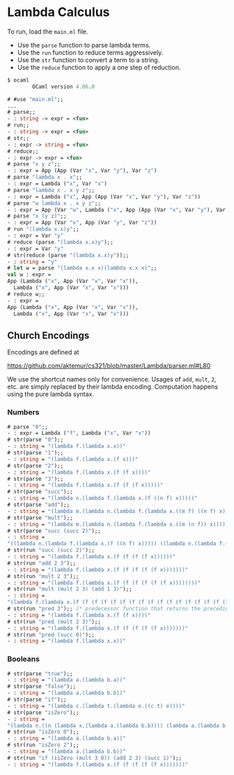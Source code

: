 # Lambda Calculus

To run, load the `main.ml` file.

* Use the `parse` function to parse
lambda terms.
* Use the `run` function to reduce terms
aggressively.
* Use the `str` function to convert a term to a string.
* Use the `reduce` function to apply a one step of reduction.

```ocaml
$ ocaml
        OCaml version 4.06.0

# #use "main.ml";;
...
# parse;;
- : string -> expr = <fun>
# run;;
- : string -> expr = <fun>
# str;;
- : expr -> string = <fun>
# reduce;;
- : expr -> expr = <fun>
# parse "x y z";;
- : expr = App (App (Var "x", Var "y"), Var "z")
# parse "lambda x . x";;
- : expr = Lambda ("x", Var "x")
# parse "lambda x . x y z";;
- : expr = Lambda ("x", App (App (Var "x", Var "y"), Var "z"))
# parse "w lambda x . x y z";;
- : expr = App (Var "w", Lambda ("x", App (App (Var "x", Var "y"), Var "z")))
# parse "x (y z)";;           
- : expr = App (Var "x", App (Var "y", Var "z"))
# run "(lambda x.x)y";; 
- : expr = Var "y"
# reduce (parse "(lambda x.x)y");;
- : expr = Var "y"
# str(reduce (parse "(lambda x.x)y"));;
- : string = "y"
# let w = parse "(lambda x.x x)(lambda x.x x)";;
val w : expr =
App (Lambda ("x", App (Var "x", Var "x")),
  Lambda ("x", App (Var "x", Var "x")))
# reduce w;;
- : expr =
App (Lambda ("x", App (Var "x", Var "x")),
  Lambda ("x", App (Var "x", Var "x")))
```

## Church Encodings

Encodings are defined at

<https://github.com/aktemur/cs321/blob/master/Lambda/parser.ml#L80>

We use the shortcut names only for convenience.
Usages of `add`, `mult`, `2`, etc. are simply replaced by their lambda encoding.
Computation happens using the pure lambda syntax.

### Numbers

```ocaml
# parse "0";;
- : expr = Lambda ("f", Lambda ("x", Var "x"))
# str(parse "0");;
- : string = "(lambda f.(lambda x.x))"
# str(parse "1");;
- : string = "(lambda f.(lambda x.(f x)))"
# str(parse "2");;
- : string = "(lambda f.(lambda x.(f (f x))))"
# str(parse "3");;
- : string = "(lambda f.(lambda x.(f (f (f x)))))"
# str(parse "succ");;
- : string = "(lambda n.(lambda f.(lambda x.(f ((n f) x)))))"
# str(parse "add");;
- : string = "(lambda m.(lambda n.(lambda f.(lambda x.((m f) ((n f) x))))))"
# str(parse "mult");;
- : string = "(lambda m.(lambda n.(lambda f.(lambda x.((m (n f)) x)))))"
# str(parse "succ (succ 2)");;
- : string =
"((lambda n.(lambda f.(lambda x.(f ((n f) x))))) ((lambda n.(lambda f.(lambda x.(f ((n f) x))))) (lambda f.(lambda x.(f (f x))))))"
# str(run "succ (succ 2)");;
- : string = "(lambda f.(lambda x.(f (f (f (f x))))))"
# str(run "add 2 3");;
- : string = "(lambda f.(lambda x.(f (f (f (f (f x)))))))"
# str(run "mult 2 3");;
- : string = "(lambda f.(lambda x.(f (f (f (f (f (f x))))))))"
# str(run "mult (mult 2 3) (add 1 3)");;
- : string =
"(lambda f.(lambda x.(f (f (f (f (f (f (f (f (f (f (f (f (f (f (f (f (f (f (f (f (f (f (f (f x))))))))))))))))))))))))))"
# str(run "pred 3");; (* predecessor function that returns the preceding number *)
- : string = "(lambda f.(lambda x.(f (f x))))"
# str(run "pred (mult 2 3)");;
- : string = "(lambda f.(lambda x.(f (f (f (f (f x)))))))"
# str(run "pred (succ 0)");;
- : string = "(lambda f.(lambda x.x))"
```

### Booleans

```ocaml
# str(parse "true");;
- : string = "(lambda a.(lambda b.a))"
# str(parse "false");;
- : string = "(lambda a.(lambda b.b))"
# str(parse "if");;   
- : string = "(lambda c.(lambda t.(lambda e.((c t) e))))"
# str(parse "isZero");;
- : string =
"(lambda n.((n (lambda x.(lambda a.(lambda b.b)))) (lambda a.(lambda b.a))))"
# str(run "isZero 0");;
- : string = "(lambda a.(lambda b.a))"
# str(run "isZero 2");;
- : string = "(lambda a.(lambda b.b))"
# str(run "if (isZero (mult 3 0)) (add 2 3) (succ 1)");;
- : string = "(lambda f.(lambda x.(f (f (f (f (f x)))))))"
```
